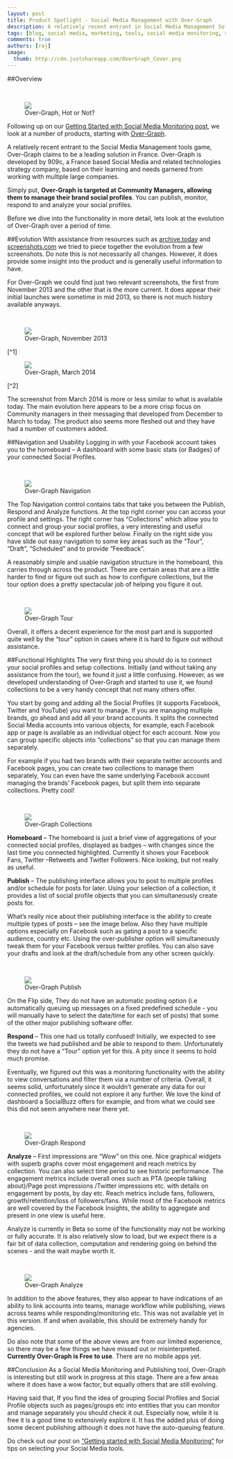 ```yaml
---
layout: post
title: Product Spotlight - Social Media Management with Over-Graph
description: A relatively recent entrant in Social Media Management Software, Over-Graph nevertheless brings the significant experience of its developers - 909c.
tags: [blog, social media, marketing, tools, social media monitoring, social media management, Over-Graph, SEO] 
comments: true
authors: [raj]
image:
  thumb: http://cdn.justshareapp.com/OverGraph_Cover.png
---
```


##Overview

<br/>
<figure>
<img src="http://cdn.justshareapp.com/OverGraph_Cover.png"/>
<figcaption>Over-Graph, Hot or Not?</figcaption>
</figure> 

Following up on our [Getting Started with Social Media Monitoring post](http://blog.justshareapp.com/Getting-Started-with-Social-Media-Monitoring/), we look at a number of products, starting with [Over-Graph](http://www.over-graph.com). 

A relatively recent entrant to the Social Media Management tools game, Over-Graph claims to be a leading solution in France. Over-Graph is developed by 909c, a France based Social Media and related technologies strategy company, based on their learning and needs garnered from working with multiple large companies.

Simply put, **Over-Graph is targeted at Community Managers, allowing them to manage their brand social profiles**.  You can publish, monitor, respond to and analyze your social profiles.

Before we dive into the functionality in more detail, lets look at the evolution of Over-Graph over a period of time.

##Evolution
With assistance from resources such as [archive.today](http://archive.today) and [screenshots.com](http://www.screenshots.com) we tried to piece together the evolution from a few screenshots. Do note this is not necessarily all changes. However, it does provide some insight into the product and is generally useful information to have.

For Over-Graph we could find just two relevant screenshots, the first from November 2013 and the other that is the more current. It does appear their initial launches were sometime in mid 2013, so there is not much history available anyways.

<br/>
<figure>
<img src="http://cdn.justshareapp.com/Nov2013OverGraph.jpg"/>
<figcaption>Over-Graph, November 2013</figcaption>
</figure> 
[^1]

<br/>
<figure>
<img src="http://cdn.justshareapp.com/Mar2014OverGraph.jpg"/>
<figcaption>Over-Graph, March 2014</figcaption>
</figure> 
[^2]

The screenshot from March 2014 is more or less similar to what is available today.  The main evolution here appears to be a more crisp focus on Community managers in their messaging that developed from December to March to today. The product also seems more fleshed out and they have had a number of customers added.

##Navigation and Usability
Logging in with your Facebook account takes you to the homeboard – A dashboard with some basic stats (or Badges) of your connected Social Profiles.

<br/>
<figure>
<img src="http://cdn.justshareapp.com/NavOverGraph.jpg"/>
<figcaption>Over-Graph Navigation</figcaption>
</figure>

The Top Navigation control contains tabs that take you between the Publish, Respond and Analyze functions.  At the top right corner you can access your profile and settings.   The right corner has “Collections” which allow you to connect and group your social profiles, a very interesting and useful concept that will be explored further below. Finally on the right side you have slide out easy navigation to some key areas such as the “Tour”, “Draft”, “Scheduled” and to provide “Feedback”.

A reasonably simple and usable navigation structure in the homeboard, this carries through across the product.  There are certain areas that are a little harder to find or figure out such as how to configure collections, but the tour option does a pretty spectacular job of helping you figure it out.  

 <br/>
<figure>
<img src="http://cdn.justshareapp.com/TourOverGraph.jpg"/>
<figcaption>Over-Graph Tour</figcaption>
</figure>

Overall, it offers a decent experience for the most part and is supported quite well by the “tour” option in cases where it is hard to figure out without assistance.

##Functional Highlights
The very first thing you should do is to connect your social profiles and setup collections.  Initially (and without taking any assistance from the tour), we found it just a little confusing. However, as we developed understanding of Over-Graph and started to use it, we found collections to be a very handy concept that not many others offer.  

You start by going and adding all the Social Profiles (it supports Facebook, Twitter and YouTube) you want to manage. If you are managing multiple brands, go ahead and add all your brand accounts.  It splits the connected Social Media accounts into various objects, for example, each Facebook app or page is available as an individual object for each account.  Now you can group specific objects into “collections” so that you can manage them separately. 

For example if you had two brands with their separate twitter accounts and Facebook pages, you can create two collections to manage them separately, You can even have the same underlying Facebook account managing the brands’ Facebook pages, but split them into separate collections. Pretty cool!

<br/>
<figure>
<img src="http://cdn.justshareapp.com/CollectionsOverGraph.jpg"/>
<figcaption>Over-Graph Collections</figcaption>
</figure>

**Homeboard** – The homeboard is just a brief view of aggregations of your connected social profiles, displayed as badges – with changes since the last time you connected highlighted.  Currently it shows your Facebook Fans, Twitter –Retweets and Twitter Followers.  Nice looking, but not really as useful.

**Publish** – The publishing interface allows you to post to multiple profiles and/or schedule for posts for later.  Using your selection of a collection, it provides a list of social profile objects that you can simultaneously create posts for.  

What’s really nice about their publishing interface is the ability to create multiple types of posts – see the image below. Also they have multiple options especially on Facebook such as gating a post to a specific audience, country etc.  Using the over-publisher option will simultaneously tweak them for your Facebook versus twitter profiles. You can also save your drafts and look at the draft/schedule from any other screen quickly.

<br/>
<figure>
<img src="http://cdn.justshareapp.com/PublishOverGraph.jpg"/>
<figcaption>Over-Graph Publish</figcaption>
</figure>

On the Flip side, They do not have an automatic posting option (i.e automatically queuing up messages on a fixed predefined schedule -  you will manually have to select the date/time for each set of posts) that some of the other major publishing software offer.  

**Respond** – This one had us totally confused! Initially, we expected to see the tweets we had published and be able to respond to them.  Unfortunately they do not have a “Tour” option yet for this. A pity since it seems to hold much promise.

Eventually, we figured out this was a monitoring functionality with the ability to view conversations and filter them via a number of criteria. Overall, it seems solid, unfortunately since it wouldn’t generate any data for our connected profiles, we could not explore it any further.  We love the kind of dashboard a SocialBuzz offers for example, and from what we could see this did not seem anywhere near there yet.

<br/>
<figure>
<img src="http://cdn.justshareapp.com/RespondOverGraph.jpg"/>
<figcaption>Over-Graph Respond</figcaption>
</figure> 

**Analyze** – First impressions are “Wow” on this one. Nice graphical widgets with superb graphs cover most engagement and reach metrics by collection.  You can also select time period to see historic performance.  The engagement metrics include overall ones such as PTA (people talking about)/Page post impressions /Twitter impressions etc. with details on engagement by posts, by day etc. Reach metrics include fans, followers, growth/retention/loss of followers/fans.  While most of the Facebook metrics are well covered by the Facebook Insights, the ability to aggregate and present in one view is useful here.  

Analyze is currently in Beta so some of the functionality may not be working or fully accurate.  It is also relatively slow to load, but we expect there is a fair bit of data collection, computation and rendering going on behind the scenes - and the wait maybe worth it.

<br/>
<figure>
<img src="http://cdn.justshareapp.com/AnalyzeOverGraph.jpg"/>
<figcaption>Over-Graph Analyze</figcaption>
</figure> 

In addition to the above features, they also appear to have indications of an ability to link accounts into teams, manage workflow while publishing, views across teams while responding/monitoring etc. This was not available yet in this version. If and when available, this should be extremely handy for agencies.

Do also note that some of the above views are from our limited experience, so there may be a few things we have missed out or misinterpreted. **Currently Over-Graph is Free to use**. There are no mobile apps yet.

##Conclusion
As a Social Media Monitoring and Publishing tool, Over-Graph is interesting but still work in progress at this stage. There are a few areas where it does have a wow factor, but equally others that are still evolving.  

Having said that, If you find the idea of grouping Social Profiles and Social Profile objects such as pages/groups etc into entities that you can monitor and manage separately you should check it out. Especially now, while it is free it is a good time to extensively explore it.  It has the added plus of doing some decent publishing although it does not have the auto-queuing feature.

Do check out our post on [“Getting started with Social Media Monitoring”](http://blog.justshareapp.com/Getting-Started-with-Social-Media-Monitoring/) for tips on selecting your Social Media tools.

[^1]: [November 2013 - source: archive.today](http://archive.today)
[^2]: [March 2014 - source: screenshots.com](http://www.screenshots.com)
